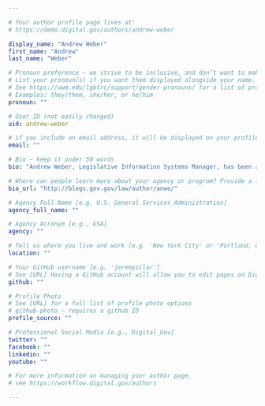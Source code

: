 ```yaml
---

# Your author profile page lives at:
# https://demo.digital.gov/authors/andrew-weber

display_name: "Andrew Weber"
first_name: "Andrew"
last_name: "Weber"

# Pronoun preference — we strive to be inclusive, and don’t want to make assumptions on a person’s first name (be it a gender-neutral name, or is one more common in languages other than English). Learn more http://www.MyPronouns.org
# List your pronoun(s) if you want them displayed alongside your name. Leave it blank and we'll use just your name.
# See https://uwm.edu/lgbtrc/support/gender-pronouns/ for a list of pronouns
# Examples: they/them, she/her, or he/him
pronoun: ""

# User ID (not easily changed)
uid: andrew-weber

# if you include an email address, it will be displayed on your profile page
email: ""

# Bio — keep it under 50 words
bio: "Andrew Weber, Legislative Information Systems Manager, has been at the Law Library of Congress since June 2004. He runs the Law Library&#39;s Twitter account and Facebook page and works to develop and implement new features for Congress.gov."

# Where can people learn more about your agency or program? Provide a full URL [e.g. 'https://www.example.gov/']
bio_url: "http://blogs.gov.gov/law/author/anwe/"

# Agency Full Name [e.g. U.S. General Services Administration]
agency_full_name: ""

# Agency Acronym [e.g., GSA]
agency: ""

# Tell us where you live and work [e.g. 'New York City' or 'Portland, OR']
location: ""

# Your GitHub username [e.g. 'jeremyzilar']
# See [URL] Having a GitHub account will allow you to edit pages on DigitalGov. The image used in your GitHub account can also be used to populate your digital.gov profile photo.
github: ""

# Profile Photo
# See [URL] for a full list of profile photo options
# github-photo — requires a github ID
profile_source: ""

# Professional Social Media [e.g., Digital_Gov]
twitter: ""
facebook: ""
linkedin: ""
youtube: ""

# For more information on managing your author page,
# see https://workflow.digital.gov/authors

---
```

